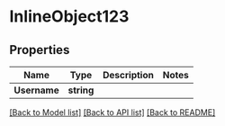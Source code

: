 # InlineObject123

## Properties

Name | Type | Description | Notes
------------ | ------------- | ------------- | -------------
**Username** | **string** |  | 

[[Back to Model list]](../README.md#documentation-for-models) [[Back to API list]](../README.md#documentation-for-api-endpoints) [[Back to README]](../README.md)


